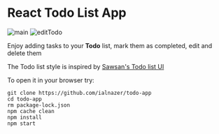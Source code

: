 # React Todo List App

![main](https://res.cloudinary.com/ddjb3qdew/image/upload/v1641570545/Todo/main_pg8ozj.png)
![editTodo](https://res.cloudinary.com/ddjb3qdew/image/upload/v1641570553/Todo/edit_a1bomd.png)

Enjoy adding tasks to your **Todo** list, mark them as completed, edit and delete them

The Todo list style is inspired by [Sawsan's Todo list UI](https://codepen.io/saawsan/pen/jayzeq)

To open it in your browser try:
```
git clone https://github.com/ialnazer/todo-app
cd todo-app
rm package-lock.json
npm cache clean
npm install
npm start
```
